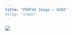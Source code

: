 ```yaml
---
title: "PENTAX Image – SUDA"
#slug: "index"
---
```


[![](/wp-content/2011/12/102-300x225.jpg)](/wp-content/2011/12/102.jpg)